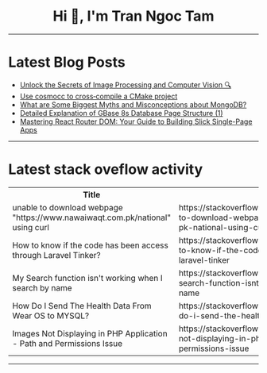 <h1 align="center">Hi 👋, I'm Tran Ngoc Tam</h1>

---

# Latest Blog Posts 
<!-- BLOG-POST-LIST:START -->
- [Unlock the Secrets of Image Processing and Computer Vision 🔍](https://dev.to/getvm/unlock-the-secrets-of-image-processing-and-computer-vision-1kh)
- [Use cosmocc to cross‐compile a CMake project](https://dev.to/jcbhmr/use-cosmocc-to-cross-compile-a-cmake-project-1a1g)
- [What are Some Biggest Myths and Misconceptions about MongoDB?](https://dev.to/codegirl0101/what-are-some-biggest-myths-and-misconceptions-about-mongodb-1b3j)
- [Detailed Explanation of GBase 8s Database Page Structure &lpar;1&rpar;](https://dev.to/congcong/detailed-explanation-of-gbase-8s-database-page-structure-1-3akh)
- [Mastering React Router DOM: Your Guide to Building Slick Single-Page Apps](https://dev.to/vyan/mastering-react-router-dom-your-guide-to-building-slick-single-page-apps-5g3o)
<!-- BLOG-POST-LIST:END -->

---

# Latest stack oveflow activity
<table>
  <tr><th>Title</th><th>Link</th></tr>
  <!-- STACKOVERFLOW:START --><tr><td>unable to download webpage &quot;https://www.nawaiwaqt.com.pk/national&quot; using curl</td><td>https://stackoverflow.com/questions/78781594/unable-to-download-webpage-https-www-nawaiwaqt-com-pk-national-using-curl</td></tr><tr><td>How to know if the code has been access through Laravel Tinker?</td><td>https://stackoverflow.com/questions/78781591/how-to-know-if-the-code-has-been-access-through-laravel-tinker</td></tr><tr><td>My Search function isn&#39;t working when I search by name</td><td>https://stackoverflow.com/questions/78781473/my-search-function-isnt-working-when-i-search-by-name</td></tr><tr><td>How Do I Send The Health Data From Wear OS to MYSQL?</td><td>https://stackoverflow.com/questions/78781468/how-do-i-send-the-health-data-from-wear-os-to-mysql</td></tr><tr><td>Images Not Displaying in PHP Application - Path and Permissions Issue</td><td>https://stackoverflow.com/questions/78781404/images-not-displaying-in-php-application-path-and-permissions-issue</td></tr><!-- STACKOVERFLOW:END -->
</table>

---


